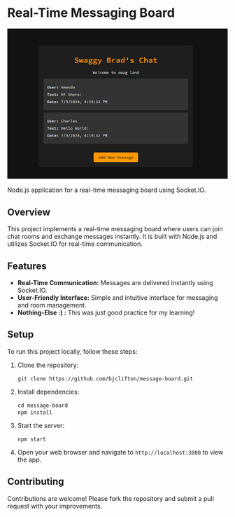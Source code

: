 # Real-Time Messaging Board

![Project Screenshot](https://raw.githubusercontent.com/bjclifton/message-board/main/screenshot)

Node.js application for a real-time messaging board using Socket.IO.

## Overview

This project implements a real-time messaging board where users can join chat rooms and exchange messages instantly. It is built with Node.js and utilizes Socket.IO for real-time communication.

## Features

- **Real-Time Communication:** Messages are delivered instantly using Socket.IO.
- **User-Friendly Interface:** Simple and intuitive interface for messaging and room management.
- **Nothing-Else :) :** This was just good practice for my learning!

## Setup

To run this project locally, follow these steps:

1. Clone the repository:
   ```
   git clone https://github.com/bjclifton/message-board.git
   ```
2. Install dependencies:
   ```
   cd message-board
   npm install
   ```
3. Start the server:
   ```
   npm start
   ```
4. Open your web browser and navigate to `http://localhost:3000` to view the app.

## Contributing

Contributions are welcome! Please fork the repository and submit a pull request with your improvements.
